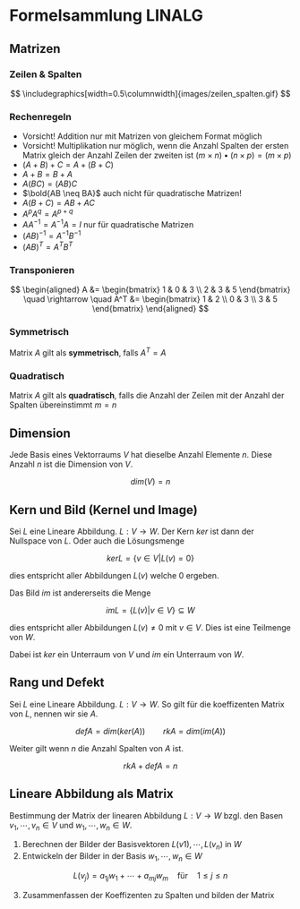# Formelsammlung LINALG

## Matrizen

### Zeilen & Spalten

$$ \includegraphics[width=0.5\columnwidth]{images/zeilen_spalten.gif} $$

### Rechenregeln

- Vorsicht! Addition nur mit Matrizen von gleichem Format möglich
- Vorsicht! Multiplikation nur möglich, wenn die Anzahl Spalten der ersten Matrix gleich der Anzahl Zeilen der zweiten ist $(m \times n) \bullet (n \times p) = (m \times p)$
- $(A + B) + C = A + (B + C)$
- $A + B = B + A$
- $A(BC) = (AB)C$
- $\bold{AB \neq BA}$ auch nicht für quadratische Matrizen!
- $A(B + C) = AB + AC$
- $A^p A^q = A^{p+q}$
- $AA^{-1} = A^{-1}A = I \text{ nur für quadratische Matrizen}$
- $(AB)^{-1} = A^{-1} B^{-1}$
- $(AB)^{T} = A^{T} B^{T}$

### Transponieren

$$
\begin{aligned}
    A &=
    \begin{bmatrix}
    1 & 0 & 3 \\
    2 & 3 & 5
    \end{bmatrix} \quad \rightarrow \quad
    A^T &=
    \begin{bmatrix}
    1 & 2 \\
    0 & 3 \\
    3 & 5
    \end{bmatrix}
\end{aligned}
$$

### Symmetrisch

Matrix $A$ gilt als **symmetrisch**, falls $A^T = A$

### Quadratisch

Matrix $A$ gilt als **quadratisch**, falls die Anzahl der Zeilen mit der Anzahl der Spalten übereinstimmt $m = n$

## Dimension

Jede Basis eines Vektorraums $V$ hat dieselbe Anzahl Elemente $n$. Diese Anzahl $n$ ist die Dimension von $V$.

$$dim(V) = n$$

## Kern und Bild (Kernel und Image)

Sei $L$ eine Lineare Abbildung. $L: V \rightarrow W$. Der Kern $ker$ ist dann der Nullspace von $L$. Oder auch die Lösungsmenge

$$ ker L = \{v \in{V}|L(v) = 0\} $$

dies entspricht aller Abbildungen $L(v)$ welche $0$ ergeben.

Das Bild $im$ ist andererseits die Menge

$$ im L = \{L(v) | v\in{V}\} \subseteq {W} $$

dies entspricht aller Abbildungen $L(v) \neq 0$ mit $v \in{V}$. Dies ist eine Teilmenge von $W$.

Dabei ist $ker$ ein Unterraum von $V$ und $im$ ein Unterraum von $W$.

## Rang und Defekt

Sei $L$ eine Lineare Abbildung. $L: V \rightarrow W$. So gilt für die koeffizenten Matrix von $L$, nennen wir sie $A$.

$$ def A = dim(ker(A)) \qquad rkA = dim(im(A)) $$

Weiter gilt wenn $n$ die Anzahl Spalten von $A$ ist.

$$ rk A + def A = n $$

## Lineare Abbildung als Matrix

Bestimmung der Matrix der linearen Abbildung $L: V \rightarrow W$ bzgl. den Basen $v_1,\cdots,v_n \in{V}$ und $w_1,\cdots,w_n \in{W}$.

1. Berechnen der Bilder der Basisvektoren $L(v1), \cdots, L(v_n)$ in $W$
2. Entwickeln der Bilder in der Basis $w_1,\cdots,w_n \in{W}$

$$ L(v_j) = a_{1j}w_1 + \cdots + a_{mj}w_m \quad \text{für} \quad 1 \leq j \leq n $$

3. Zusammenfassen der Koeffizenten zu Spalten und bilden der Matrix
